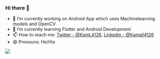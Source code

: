 ### Hi there 👋

<!--
**Erzmafia/erzmafia** is a ✨ _special_ ✨ repository because its `README.md` (this file) appears on your GitHub profile.

Here are some ideas to get you started:
- 👯 I’m looking to collaborate on ...
- 🤔 I’m looking for help with ...
- 💬 Ask me about ...

- ⚡ Fun fact: ...
-->
- 🔭 I’m currently working on Android App which uses Machinelearning models and OpenCV
- 🌱 I’m currently learning Flutter and Android Development
- 📫 How to reach me: [Twitter - @KamL4126](https://twitter.com/KamL4126), [Linkedin - @Kamall4126](https://www.linkedin.com/in/kamall4126/)
- 😄 Pronouns: He/His
<img src="https://github-readme-stats.vercel.app/api?username=erzmafia">
